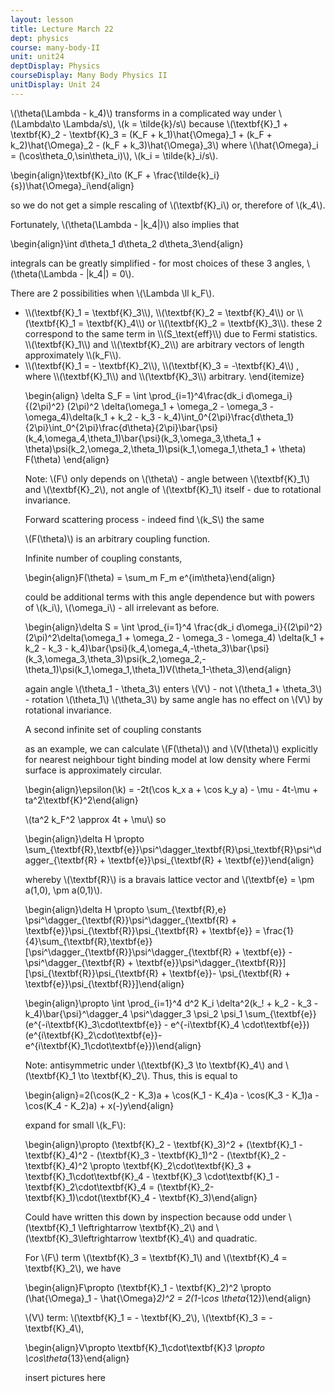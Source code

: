 ```yaml
---
layout: lesson
title: Lecture March 22
dept: physics
course: many-body-II
unit: unit24
deptDisplay: Physics
courseDisplay: Many Body Physics II
unitDisplay: Unit 24
---
```

\\(\theta(\Lambda - k_4)\\) transforms in a complicated way under \\(\Lambda\to \Lambda/s\\), \\(k = \tilde{k}/s\\) because \\(\textbf{K}_1 + \textbf{K}_2 - \textbf{K}_3 = (K_F + k_1)\hat{\Omega}_1 + (k_F + k_2)\hat{\Omega}_2 - (k_F + k_3)\hat{\Omega}_3\\) where \\(\hat{\Omega}_i = (\cos\theta_0,\sin\theta_i)\\), \\(k_i = \tilde{k}_i/s\\).

$$$$\begin{align}\textbf{K}_i\to (K_F + \frac{\tilde{k}_i}{s})\hat{\Omega}_i\end{align}$$$$

so we do not get a simple rescaling of \\(\textbf{K}_i\\) or, therefore of \\(k_4\\). 

Fortunately, \\(\theta(\Lambda - |k_4|)\\) also implies that 

$$$$\begin{align}\int d\theta_1 d\theta_2 d\theta_3\end{align}$$$$

integrals can be greatly simplified - for most choices of these 3 angles, \\(\theta(\Lambda - |k_4|) = 0\\). 

There are 2 possibilities when \\(\Lambda \ll k_F\\).

<ul>
	<li> \\(\textbf{K}_1 = \textbf{K}_3\\), \\(\textbf{K}_2 = \textbf{K}_4\\) or \\(\textbf{K}_1 = \textbf{K}_4\\) or \\(\textbf{K}_2 = \textbf{K}_3\\). these 2 correspond to the same term in \\(S_\text{eff}\\) due to Fermi statistics. \\(\textbf{K}_1\\) and \\(\textbf{K}_2\\) are arbitrary vectors of length approximately \\(k_F\\).
	</li> 
 <li> \\(\textbf{K}_1 = - \textbf{K}_2\\), \\(\textbf{K}_3 = -\textbf{K}_4\\) , where \\(\textbf{K}_1\\) and \\(\textbf{K}_3\\) arbitrary.
\end{itemize}

$$$$\begin{align}
\delta S_F = \int \prod_{i=1}^4\frac{dk_i d\omega_i}{(2\pi)^2} (2\pi)^2 \delta(\omega_1 + \omega_2 - \omega_3 - \omega_4)\delta(k_1 + k_2 - k_3 - k_4)\int_0^{2\pi}\frac{d\theta_1}{2\pi}\int_0^{2\pi}\frac{d\theta}{2\pi}\bar{\psi}(k_4,\omega_4,\theta_1)\bar{\psi}(k_3,\omega_3,\theta_1 + \theta)\psi(k_2,\omega_2,\theta_1)\psi(k_1,\omega_1,\theta_1 + \theta) F(\theta)
\end{align}$$$$

Note: \\(F\\) only depends on \\(\theta\\) - angle between \\(\textbf{K}_1\\) and \\(\textbf{K}_2\\), not angle of \\(\textbf{K}_1\\) itself - due to rotational invariance. 

Forward scattering process - indeed find \\(k_S\\) the same 

\\(F(\theta)\\) is an arbitrary coupling function.

Infinite number of coupling constants, 

$$$$\begin{align}F(\theta) = \sum_m F_m e^{im\theta}\end{align}$$$$

could be additional terms with this angle dependence but with powers of \\(k_i\\), \\(\omega_i\\) - all irrelevant as before. 

$$$$\begin{align}\delta S = \int \prod_{i=1}^4 \frac{dk_i d\omega_i}{(2\pi)^2} (2\pi)^2\delta(\omega_1 + \omega_2 - \omega_3 - \omega_4) \delta(k_1 + k_2 - k_3 - k_4)\bar{\psi}(k_4,\omega_4,-\theta_3)\bar{\psi}(k_3,\omega_3,\theta_3)\psi(k_2,\omega_2,-\theta_1)\psi(k_1,\omega_1,\theta_1)V(\theta_1-\theta_3)\end{align}$$$$

again angle \\(\theta_1 - \theta_3\\) enters \\(V\\) - not \\(\theta_1 + \theta_3\\) - rotation \\(\theta_1\\) \\(\theta_3\\) by same angle has no effect on \\(V\\) by rotational invariance. 

A second infinite set of coupling constants

as an example, we can calculate \\(F(\theta)\\) and \\(V(\theta)\\) explicitly for nearest neighbour tight binding model at low density where Fermi surface is approximately circular. 

$$$$\begin{align}\epsilon(\k) = -2t(\cos k_x a + \cos k_y a) - \mu - 4t-\mu + ta^2\textbf{K}^2\end{align}$$$$

\\(ta^2 k_F^2 \approx 4t + \mu\\) so

$$$$\begin{align}\delta H \propto \sum_{\textbf{R},\textbf{e}}\psi^\dagger_\textbf{R}\psi_\textbf{R}\psi^\dagger_{\textbf{R} + \textbf{e}}\psi_{\textbf{R} + \textbf{e}}\end{align}$$$$

whereby \\(\textbf{R}\\) is a bravais lattice vector and \\(\textbf{e} = \pm a(1,0), \pm a(0,1)\\). 

$$$$\begin{align}\delta H \propto \sum_{\textbf{R},e} \psi^\dagger_{\textbf{R}}\psi^\dagger_{\textbf{R} + \textbf{e}}\psi_{\textbf{R}}\psi_{\textbf{R} + \textbf{e}} = \frac{1}{4}\sum_{\textbf{R},\textbf{e}}[\psi^\dagger_{\textbf{R}}\psi^\dagger_{\textbf{R} + \textbf{e}} - \psi^\dagger_{\textbf{R} + \textbf{e}}\psi^\dagger_{\textbf{R}}][\psi_{\textbf{R}}\psi_{\textbf{R} + \textbf{e}}- \psi_{\textbf{R} + \textbf{e}}\psi_{\textbf{R}}]\end{align}$$$$ 

$$$$\begin{align}\propto \int \prod_{i=1}^4 d^2 K_i \delta^2(k_! + k_2 - k_3 - k_4)\bar{\psi}^\dagger_4 \psi^\dagger_3 \psi_2 \psi_1 \sum_{\textbf{e}}(e^{-i\textbf{K}_3\cdot\textbf{e}} - e^{-i\textbf{K}_4 \cdot\textbf{e}})(e^{i\textbf{K}_2\cdot\textbf{e}}- e^{i\textbf{K}_1\cdot\textbf{e}})\end{align}$$$$

Note: antisymmetric under \\(\textbf{K}_3 \to \textbf{K}_4\\) and \\(\textbf{K}_1 \to \textbf{K}_2\\).  Thus, this is equal to 

$$$$\begin{align}=2(\cos(K_2 - K_3)a + \cos(K_1 - K_4)a - \cos(K_3 - K_1)a - \cos(K_4 - K_2)a) + x(-)y\end{align}$$$$

expand for small \\(k_F\\):

$$$$\begin{align}\propto (\textbf{K}_2 - \textbf{K}_3)^2 + (\textbf{K}_1 - \textbf{K}_4)^2 - (\textbf{K}_3 - \textbf{K}_1)^2 - (\textbf{K}_2 - \textbf{K}_4)^2 \propto \textbf{K}_2\cdot\textbf{K}_3 + \textbf{K}_1\cdot\textbf{K}_4 - \textbf{K}_3 \cdot\textbf{K}_1 - \textbf{K}_2\cdot\textbf{K}_4 = (\textbf{K}_2-\textbf{K}_1)\cdot(\textbf{K}_4 - \textbf{K}_3)\end{align}$$$$

Could have written this down by inspection because odd under \\(\textbf{K}_1 \leftrightarrow \textbf{K}_2\\) and \\(\textbf{K}_3\leftrightarrow \textbf{K}_4\\) and quadratic.

For \\(F\\) term \\(\textbf{K}_3 = \textbf{K}_1\\) and \\(\textbf{K}_4 = \textbf{K}_2\\), we have 

$$$$\begin{align}F\propto (\textbf{K}_1 - \textbf{K}_2)^2 \propto (\hat{\Omega}_1 - \hat{\Omega}_2)^2 = 2(1-\cos \theta_{12})\end{align}$$$$

\\(V\\) term: \\(\textbf{K}_1 = - \textbf{K}_2\\), \\(\textbf{K}_3 = -\textbf{K}_4\\), 

$$$$\begin{align}V\propto \textbf{K}_1\cdot\textbf{K}_3 \propto \cos\theta_{13}\end{align}$$$$

insert pictures here

